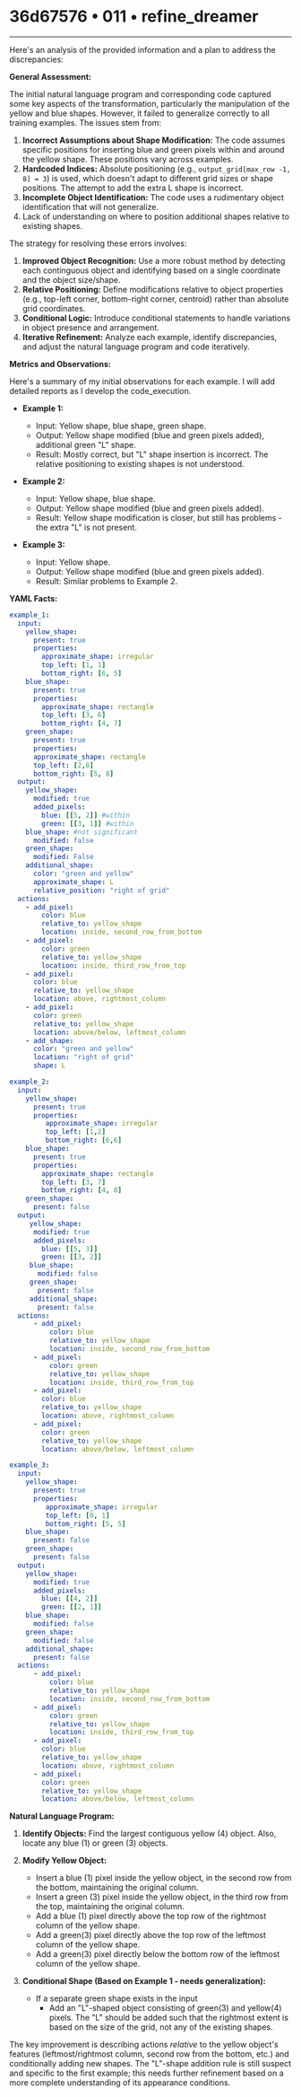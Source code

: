 # 36d67576 • 011 • refine_dreamer

---
Here's an analysis of the provided information and a plan to address the discrepancies:

**General Assessment:**

The initial natural language program and corresponding code captured some key aspects of the transformation, particularly the manipulation of the yellow and blue shapes. However, it failed to generalize correctly to all training examples. The issues stem from:

1.  **Incorrect Assumptions about Shape Modification:** The code assumes specific positions for inserting blue and green pixels within and around the yellow shape. These positions vary across examples.
2.  **Hardcoded Indices:** Absolute positioning (e.g., `output_grid[max_row -1, 8] = 3`) is used, which doesn't adapt to different grid sizes or shape positions. The attempt to add the extra L shape is incorrect.
3.  **Incomplete Object Identification:** The code uses a rudimentary object identification that will not generalize.
4.  Lack of understanding on where to position additional shapes relative to existing shapes.

The strategy for resolving these errors involves:

1.  **Improved Object Recognition:** Use a more robust method by detecting each continguous object and identifying based on a single coordinate and the object size/shape.
2.  **Relative Positioning:** Define modifications relative to object properties (e.g., top-left corner, bottom-right corner, centroid) rather than absolute grid coordinates.
3.  **Conditional Logic:** Introduce conditional statements to handle variations in object presence and arrangement.
4.  **Iterative Refinement:** Analyze each example, identify discrepancies, and adjust the natural language program and code iteratively.

**Metrics and Observations:**

Here's a summary of my initial observations for each example. I will add detailed reports as I develop the code_execution.

*   **Example 1:**
    *   Input: Yellow shape, blue shape, green shape.
    *   Output: Yellow shape modified (blue and green pixels added), additional green "L" shape.
    *   Result: Mostly correct, but "L" shape insertion is incorrect. The relative positioning to existing shapes is not understood.

*   **Example 2:**
    *   Input: Yellow shape, blue shape.
    *   Output: Yellow shape modified (blue and green pixels added).
    *   Result: Yellow shape modification is closer, but still has problems - the extra "L" is not present.

*   **Example 3:**
    *   Input: Yellow shape.
    *   Output: Yellow shape modified (blue and green pixels added).
    *   Result: Similar problems to Example 2.

**YAML Facts:**

```yaml
example_1:
  input:
    yellow_shape:
      present: true
      properties:
        approximate_shape: irregular
        top_left: [1, 1]
        bottom_right: [6, 5]
    blue_shape:
      present: true
      properties:
        approximate_shape: rectangle
        top_left: [3, 6]
        bottom_right: [4, 7]
    green_shape:
      present: true
      properties:
      approximate_shape: rectangle
      top_left: [2,8]
      bottom_right: [5, 8]
  output:
    yellow_shape:
      modified: true
      added_pixels:
        blue: [[5, 2]] #within
        green: [[3, 1]] #within
    blue_shape: #not significant
      modified: false
    green_shape:
      modified: False
    additional_shape:
      color: "green and yellow"
      approximate_shape: L
      relative_position: "right of grid"
  actions:
    - add_pixel:
        color: blue
        relative_to: yellow_shape
        location: inside, second_row_from_bottom
    - add_pixel:
        color: green
        relative_to: yellow_shape
        location: inside, third_row_from_top
    - add_pixel:
      color: blue
      relative_to: yellow_shape
      location: above, rightmost_column
    - add_pixel:
      color: green
      relative_to: yellow_shape
      location: above/below, leftmost_column
    - add_shape:
      color: "green and yellow"
      location: "right of grid"
      shape: L

example_2:
  input:
    yellow_shape:
      present: true
      properties:
         approximate_shape: irregular
         top_left: [1,2]
         bottom_right: [6,6]
    blue_shape:
      present: true
      properties:
        approximate_shape: rectangle
        top_left: [3, 7]
        bottom_right: [4, 8]
    green_shape:
      present: false
  output:
     yellow_shape:
      modified: true
      added_pixels:
        blue: [[5, 3]]
        green: [[3, 2]]
     blue_shape:
       modified: false
     green_shape:
       present: false
     additional_shape:
       present: false
  actions:
      - add_pixel:
          color: blue
          relative_to: yellow_shape
          location: inside, second_row_from_bottom
      - add_pixel:
          color: green
          relative_to: yellow_shape
          location: inside, third_row_from_top
      - add_pixel:
        color: blue
        relative_to: yellow_shape
        location: above, rightmost_column
      - add_pixel:
        color: green
        relative_to: yellow_shape
        location: above/below, leftmost_column

example_3:
  input:
    yellow_shape:
      present: true
      properties:
         approximate_shape: irregular
         top_left: [0, 1]
         bottom_right: [5, 5]
    blue_shape:
      present: false
    green_shape:
      present: false
  output:
    yellow_shape:
      modified: true
      added_pixels:
        blue: [[4, 2]]
        green: [[2, 1]]
    blue_shape:
      modified: false
    green_shape:
      modified: false
    additional_shape:
      present: false
  actions:
      - add_pixel:
          color: blue
          relative_to: yellow_shape
          location: inside, second_row_from_bottom
      - add_pixel:
          color: green
          relative_to: yellow_shape
          location: inside, third_row_from_top
      - add_pixel:
        color: blue
        relative_to: yellow_shape
        location: above, rightmost_column
      - add_pixel:
        color: green
        relative_to: yellow_shape
        location: above/below, leftmost_column

```

**Natural Language Program:**

1.  **Identify Objects:** Find the largest contiguous yellow (4) object.  Also, locate any blue (1) or green (3) objects.

2.  **Modify Yellow Object:**
    *   Insert a blue (1) pixel inside the yellow object, in the second row from the bottom, maintaining the original column.
    *   Insert a green (3) pixel inside the yellow object, in the third row from the top, maintaining the original column.
    *   Add a blue (1) pixel directly above the top row of the rightmost column of the yellow shape.
    *   Add a green(3) pixel directly above the top row of the leftmost column of the yellow shape.
    *   Add a green(3) pixel directly below the bottom row of the leftmost column of the yellow shape.

3. **Conditional Shape (Based on Example 1 - needs generalization):**
    * If a separate green shape exists in the input
      * Add an "L"-shaped object consisting of green(3) and yellow(4) pixels. The "L" should be added such that the rightmost extent is based on the size of the grid, not any of the existing shapes.

The key improvement is describing actions *relative* to the yellow object's features (leftmost/rightmost column, second row from the bottom, etc.) and conditionally adding new shapes. The "L"-shape addition rule is still suspect and specific to the first example; this needs further refinement based on a more complete understanding of its appearance conditions.

